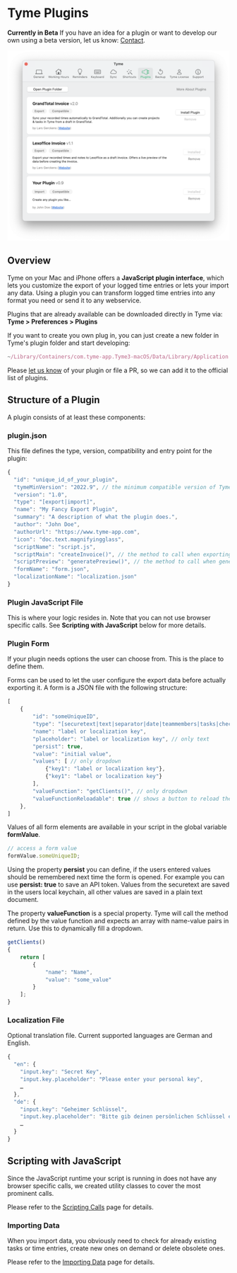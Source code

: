 # Tyme Plugins

**Currently in Beta**
If you have an idea for a plugin or want to develop our own using a beta version, let us know: [Contact](https://www.tyme-app.com/en/contact/).

![macOS Plugins](/guides/plugins_macos.png)

## Overview

Tyme on your Mac and iPhone offers a **JavaScript plugin interface**, which lets you customize the export of your logged time entries or lets your import any data.
Using a plugin you can transform logged time entries into any format you need or send it to any webservice.

Plugins that are already available can be downloaded directly in Tyme via: **Tyme > Preferences > Plugins**

If you want to create you own plug in, you can just create a new folder in Tyme's plugin folder and start developing:

```javascript
~/Library/Containers/com.tyme-app.Tyme3-macOS/Data/Library/Application Support/plugins/[YOUR_PLUGIN_FOLDER]/
```

Please [let us know](https://www.tyme-app.com/en/contact/) of your plugin or file a PR, so we can add it to the official list of plugins.

## Structure of a Plugin

A plugin consists of at least these components:

### plugin.json

This file defines the type, version, compatibility and entry point for the plugin:

```javascript
{
  "id": "unique_id_of_your_plugin",
  "tymeMinVersion": "2022.9", // the minimum compatible version of Tyme for this plugin
  "version": "1.0",
  "type": "[export|import]",
  "name": "My Fancy Export Plugin",
  "summary": "A description of what the plugin does.",
  "author": "John Doe",
  "authorUrl": "https://www.tyme-app.com",
  "icon": "doc.text.magnifyingglass",
  "scriptName": "script.js",
  "scriptMain": "createInvoice()", // the method to call when exporting
  "scriptPreview": "generatePreview()", // the method to call when generating a preview (HTML is expected in return)
  "formName": "form.json",
  "localizationName": "localization.json"
}
```

### Plugin JavaScript File

This is where your logic resides in. Note that you can not use browser specific calls.
See **Scripting with JavaScript** below for more details.

### Plugin Form

If your plugin needs options the user can choose from. This is the place to define them.

Forms can be used to let the user configure the export data before actually exporting it.
A form is a JSON file with the following structure:

```javascript
[
    {
        "id": "someUniqueID",
        "type": "[securetext|text|separator|date|teammembers|tasks|checkbox|dropdown]",
        "name": "label or localization key",
        "placeholder": "label or localization key", // only text
        "persist": true,
        "value": "initial value",
        "values": [ // only dropdown
            {"key1": "label or localization key"},
            {"key1": "label or localization key"}
        ],
        "valueFunction": "getClients()", // only dropdown
        "valueFunctionReloadable": true // shows a button to reload the dropdown
    },
]
 ```

Values of all form elements are available in your script in the global variable **formValue**.

```javascript
// access a form value
formValue.someUniqueID;
 ```

Using the property **persist** you can define, if the users entered values should be remembered next time the form is opened.
For example you can use **persist: true** to save an API token. Values from the securetext are saved in the users local keychain, all other values are saved in a plain text document.

The property **valueFunction** is a special property. Tyme will call the method defined by the value function and
expects an array with name-value pairs in return. Use this to dynamically fill a dropdown.

```javascript
getClients()
{
    return [
        {
            "name": "Name",
            "value": "some_value"
        }
    ];
}
 ```


### Localization File

Optional translation file. Current supported languages are German and English.

```javascript
{
  "en": {
    "input.key": "Secret Key",
    "input.key.placeholder": "Please enter your personal key",
    …
  },
  "de": {
    "input.key": "Geheimer Schlüssel",
    "input.key.placeholder": "Bitte gib deinen persönlichen Schlüssel ein",
    …
  }
}
```

## Scripting with JavaScript

Since the JavaScript runtime your script is running in does not have any browser specific calls, we created utility
classes to cover the most prominent calls.

Please refer to the [Scripting Calls](/guides/scripting_helpers.md) page for details.

### Importing Data

When you import data, you obviously need to check for already existing tasks or time entries, create new ones on demand or delete obsolete ones.

Please refer to the [Importing Data](/guides/importing_data.md) page for details.